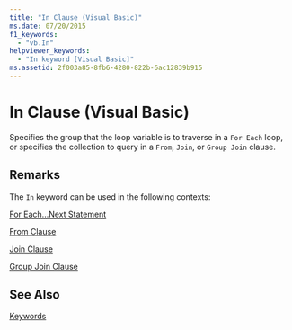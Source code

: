 ```yaml
---
title: "In Clause (Visual Basic)"
ms.date: 07/20/2015
f1_keywords: 
  - "vb.In"
helpviewer_keywords: 
  - "In keyword [Visual Basic]"
ms.assetid: 2f003a85-8fb6-4280-822b-6ac12839b915
---
```

# In Clause (Visual Basic)
Specifies the group that the loop variable is to traverse in a `For Each` loop, or specifies the collection to query in a `From`, `Join`, or `Group Join` clause.  
  
## Remarks  
 The `In` keyword can be used in the following contexts:  
  
 [For Each...Next Statement](../../../visual-basic/language-reference/statements/for-each-next-statement.md)  
  
 [From Clause](../../../visual-basic/language-reference/queries/from-clause.md)  
  
 [Join Clause](../../../visual-basic/language-reference/queries/join-clause.md)  
  
 [Group Join Clause](../../../visual-basic/language-reference/queries/group-join-clause.md)  
  
## See Also  
 [Keywords](../../../visual-basic/language-reference/keywords/index.md)

